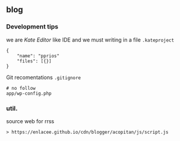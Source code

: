 ## blog

### Development tips

we are *Kate Editor* like IDE and we must writing in a file `.kateproject`

	{
		"name": "pprios"
		"files": [{}]
	}

Git recomentations `.gitignore`

	# no follow
	app/wp-config.php

	
### util.

source web for rrss
	
	> https://enlacee.github.io/cdn/blogger/acopitan/js/script.js
	
